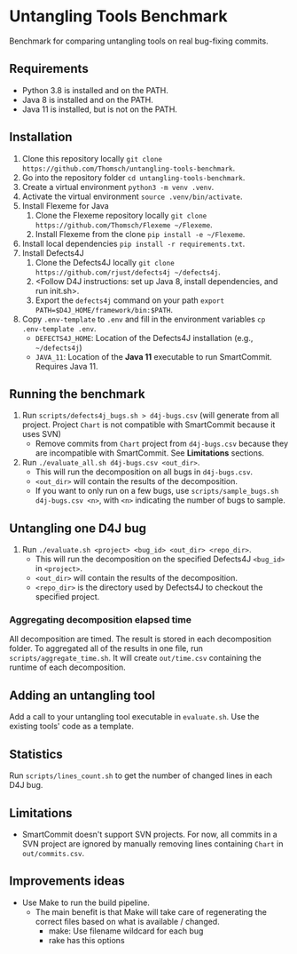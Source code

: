# Untangling Tools Benchmark

Benchmark for comparing untangling tools on real bug-fixing commits.

## Requirements

- Python 3.8 is installed and on the PATH.
- Java 8 is installed and on the PATH.
- Java 11 is installed, but is not on the PATH.

## Installation

1. Clone this repository locally `git clone https://github.com/Thomsch/untangling-tools-benchmark`.
2. Go into the repository folder `cd untangling-tools-benchmark`.
3. Create a virtual environment `python3 -m venv .venv`.
4. Activate the virtual environment `source .venv/bin/activate`.
5. Install Flexeme for Java
    1. Clone the Flexeme repository locally `git clone https://github.com/Thomsch/Flexeme ~/Flexeme`.
    2. Install Flexeme from the clone `pip install -e ~/Flexeme`.
6. Install local dependencies `pip install -r requirements.txt`.
7. Install Defects4J
   1. Clone the Defects4J locally `git clone https://github.com/rjust/defects4j ~/defects4j`.
   2. <Follow D4J instructions: set up Java 8, install dependencies, and run init.sh>.
   3. Export the `defects4j` command on your path `export PATH=$D4J_HOME/framework/bin:$PATH`.
8. Copy `.env-template` to `.env` and fill in the environment variables `cp .env-template .env`.
   - `DEFECTS4J_HOME`: Location of the Defects4J installation (e.g., `~/defects4j`)
   - `JAVA_11`: Location of the **Java 11** executable to run SmartCommit. Requires Java 11.

## Running the benchmark
1. Run `scripts/defects4j_bugs.sh > d4j-bugs.csv` (will generate from all project. Project `Chart` is not 
   compatible
   with SmartCommit because it uses SVN)
    - Remove commits from `Chart` project from `d4j-bugs.csv` because they are incompatible with SmartCommit.
      See **Limitations** sections.
2. Run `./evaluate_all.sh d4j-bugs.csv <out_dir>`.
    - This will run the decomposition on all bugs in `d4j-bugs.csv`.
    - `<out_dir>` will contain the results of the decomposition.
    - If you want to only run on a few bugs, use `scripts/sample_bugs.sh d4j-bugs.csv <n>`, with `<n>` 
      indicating the number of bugs to sample.

## Untangling one D4J bug
1. Run `./evaluate.sh <project> <bug_id> <out_dir> <repo_dir>`. 
   - This will run the decomposition on the specified Defects4J `<bug_id>` in `<project>`. 
   - `<out_dir>` will contain the results of the decomposition. 
   - `<repo_dir>` is the directory used by Defects4J to checkout the specified project.

### Aggregating decomposition elapsed time
All decomposition are timed. The result is stored in each decomposition folder.
To aggregated all of the results in one file, run `scripts/aggregate_time.sh`. 
It will create `out/time.csv` containing the runtime of each decomposition.

## Adding an untangling tool
Add a call to your untangling tool executable in `evaluate.sh`. Use the existing tools' code as a template.

## Statistics
Run `scripts/lines_count.sh` to get the number of changed lines in each D4J bug.

## Limitations
- SmartCommit doesn't support SVN projects. For now, all commits in a SVN project are ignored by manually removing lines containing `Chart` in `out/commits.csv`.

## Improvements ideas
- Use Make to run the build pipeline.
    - The main benefit is that Make will take care of regenerating the correct files based on what is available / changed.
      - make: Use filename wildcard for each bug
      - rake has this options
